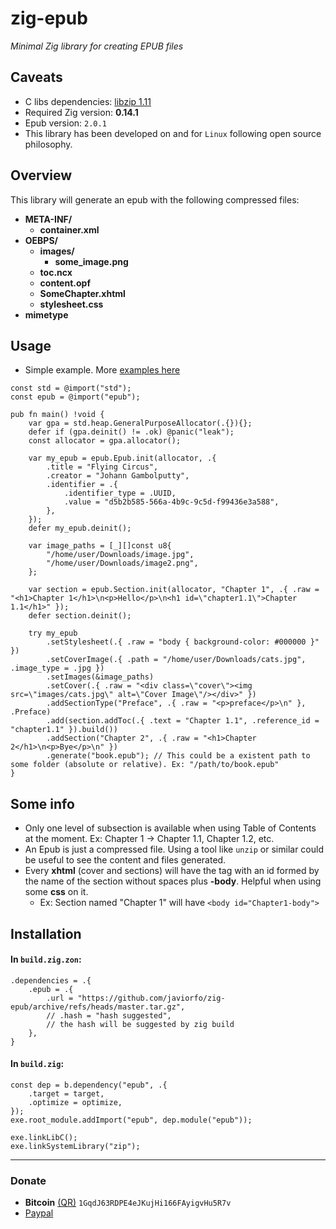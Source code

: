 # zig-epub
*Minimal Zig library for creating EPUB files*

## Caveats
- C libs dependencies: [libzip 1.11](https://github.com/nih-at/libzip) 
- Required Zig version: **0.14.1**
- Epub version: `2.0.1`
- This library has been developed on and for `Linux` following open source philosophy.

## Overview
This library will generate an epub with the following compressed files:
- **META-INF/**
    - **container.xml**
- **OEBPS/**
    - **images/**
        - **some_image.png**
    - **toc.ncx**
    - **content.opf**
    - **SomeChapter.xhtml**
    - **stylesheet.css**
- **mimetype**


## Usage
- Simple example. More [examples here](https://github.com/javiorfo/zig-epub/tree/master/examples)
```zig
const std = @import("std");
const epub = @import("epub");

pub fn main() !void {
    var gpa = std.heap.GeneralPurposeAllocator(.{}){};
    defer if (gpa.deinit() != .ok) @panic("leak");
    const allocator = gpa.allocator();

    var my_epub = epub.Epub.init(allocator, .{
        .title = "Flying Circus",
        .creator = "Johann Gambolputty",
        .identifier = .{
            .identifier_type = .UUID,
            .value = "d5b2b585-566a-4b9c-9c5d-f99436e3a588",
        },
    });
    defer my_epub.deinit();

    var image_paths = [_][]const u8{
        "/home/user/Downloads/image.jpg",
        "/home/user/Downloads/image2.png",
    };

    var section = epub.Section.init(allocator, "Chapter 1", .{ .raw = "<h1>Chapter 1</h1>\n<p>Hello</p>\n<h1 id=\"chapter1.1\">Chapter 1.1</h1>" });
    defer section.deinit();

    try my_epub
        .setStylesheet(.{ .raw = "body { background-color: #000000 }" })
        .setCoverImage(.{ .path = "/home/user/Downloads/cats.jpg", .image_type = .jpg })
        .setImages(&image_paths)
        .setCover(.{ .raw = "<div class=\"cover\"><img src=\"images/cats.jpg\" alt=\"Cover Image\"/></div>" })
        .addSectionType("Preface", .{ .raw = "<p>preface</p>\n" }, .Preface)
        .add(section.addToc(.{ .text = "Chapter 1.1", .reference_id = "chapter1.1" }).build())
        .addSection("Chapter 2", .{ .raw = "<h1>Chapter 2</h1>\n<p>Bye</p>\n" })
        .generate("book.epub"); // This could be a existent path to some folder (absolute or relative). Ex: "/path/to/book.epub"
}
```

## Some info
- Only one level of subsection is available when using Table of Contents at the moment. Ex: Chapter 1 -> Chapter 1.1, Chapter 1.2, etc.
- An Epub is just a compressed file. Using a tool like `unzip` or similar could be useful to see the content and files generated.
- Every **xhtml** (cover and sections) will have the **<body>** tag with an id formed by the name of the section without spaces plus **-body**. Helpful when using some **css** on it.
    - Ex: Section named "Chapter 1" will have `<body id="Chapter1-body">`

## Installation
#### In `build.zig.zon`:
```zig
.dependencies = .{
    .epub = .{
        .url = "https://github.com/javiorfo/zig-epub/archive/refs/heads/master.tar.gz",            
        // .hash = "hash suggested",
        // the hash will be suggested by zig build
    },
}
```

#### In `build.zig`:
```zig
const dep = b.dependency("epub", .{
    .target = target,
    .optimize = optimize,
});
exe.root_module.addImport("epub", dep.module("epub"));

exe.linkLibC();
exe.linkSystemLibrary("zip");
```

---

### Donate
- **Bitcoin** [(QR)](https://raw.githubusercontent.com/javiorfo/img/master/crypto/bitcoin.png)  `1GqdJ63RDPE4eJKujHi166FAyigvHu5R7v`
- [Paypal](https://www.paypal.com/donate/?hosted_button_id=FA7SGLSCT2H8G)
